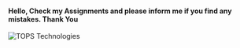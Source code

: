 <h4> Hello, Check my Assignments and please inform me if you find any mistakes. Thank You</h4>
<img align="center" alt="TOPS Technologies" src="https://www.tops-int.com/images/TOPS-logo.png"> 

